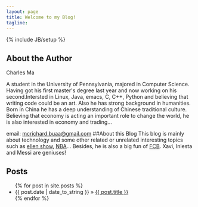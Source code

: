 ```yaml
---
layout: page
title: Welcome to my Blog!
tagline: 
---
```

{% include JB/setup %}

## About the Author
Charles Ma

A student in the University of Pennsylvania, majored in Computer Science.
Having got his first master's degree last year and now working on his second.Intersted in Linux, Java, emacs, C, C++, Python and believing that writing code could be an art. 
Also he has strong background in humanities. Born in China he has a deep understanding of Chinese traditional culture.
Believing that economy is acting an important role to change the world, he is also interested in economy and trading...

email: mcrichard.buaa@gmail.com
##About this Blog
This blog is mainly about technology and some other related or unrelated interesting topics such as [ellen show](http://www.ellentv.com), [NBA](http://www.nba.com)...
Besides, he is also a big fun of [FCB](http://www.fcbarcelona.com). Xavi, Iniesta and Messi are geniuses!
## Posts

<ul class="posts">
  {% for post in site.posts %}
    <li><span>{{ post.date | date_to_string }}</span> &raquo; <a href="{{ BASE_PATH }}{{ post.url }}">{{ post.title }}</a></li>
  {% endfor %}
</ul>

